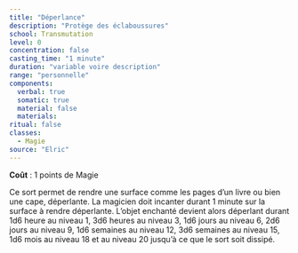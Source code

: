 ```yaml
---
title: "Déperlance"
description: "Protège des éclaboussures"
school: Transmutation
level: 0
concentration: false
casting_time: "1 minute"
duration: "variable voire description"
range: "personnelle"
components:
  verbal: true
  somatic: true
  material: false
  materials:
ritual: false
classes:
  - Magie
source: "Elric"
---
```

**Coût** : 1 points de Magie  

Ce sort permet de rendre une surface comme les pages d’un livre ou bien une cape, déperlante. La magicien doit incanter durant 1 minute sur la surface à rendre déperlante. L’objet enchanté devient alors déperlant durant 1d6 heure au niveau 1, 3d6 heures au niveau 3, 1d6 jours au niveau 6, 2d6 jours au niveau 9, 1d6 semaines au niveau 12, 3d6 semaines au niveau 15, 1d6 mois au niveau 18 et au niveau 20 jusqu’à ce que le sort soit dissipé.
